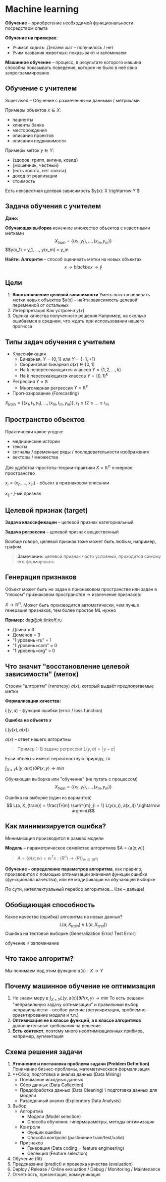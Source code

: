 # Machine learning

**Обучение** – приобретение необходимой функциональности посредством опыта

**Обучение на примерах**:
- Учимся ходить: Делаем шаг – получилось / нет
- Учим названия животных: показывают и запоминаем

**Машинное обучение** – процесс, в результате которого машина способна показывать 
поведение, которое не было в неё явно запрограммировано 

## Обучение с учителем 
Supervised – Обучение с размеченными данными / метриками

Примеры объектов $x \in X$:
- пациенты
- клиенты банка
- месторождения
- описания проектов
- описания недвижимости

Примеры меток $y \in Y$:
- {здоров, грипп, ангина, ковид}
- {мошенник, честный}
- {есть золота, нет золота}
- доход от реализации
- стоимость

Есть неизвестная целевая зависимость $y(x): X \rightarrow Y $

## Задача обучения с учителем
**Дано:**

**Обучающая выборка**  конечное множество объектов с известными метками 
$$X_{train} = \{(x_1, y_1), ..., (x_m, y_m)\}$$
$$y(x_1) = y_1, ..., y(x_m) = y_m

**Найти**:
**Алгоритм** – способ оценивать метки на новых объектах
$$x \rightarrow blackbox \rightarrow \hat{y}$$


## Цели
1. **Восстановление целевой зависимости**
Уметь восстанавливать метки новых объектов $y(x) – найти зависимость целевой переменной от остальных
2. Интерпретация
Как устроена $y(x)$
3. Оценка качества полученного решения
Например, на сколько ошибаемся в среднем, что ждать при использовании нашего прогноза

## Типы задач обучения с учителем
- Классификация
  - Бинарная. $Y = \{0, 1\}$ или $Y = \{-1, +1\}$ 
  - Скоринговая бинарная $a(x) \in [0, 1]$ 
  - На k непересекающихся классов $Y = \{1, 2, ..., k\}$
  - На k пересекающихся классов $Y = \{0 ,1\}^k$
- Регрессия $Y = \mathbb{R}$
  - Многомерная регрессия $Y = \mathbb{R^n}$
- Прогнозирование (Forecasting)

$X_{train} = \{(x_1, t_1, y_1), ..., (x_m, t_m, y_m)\}$,
$t_1 \leq t2 \leq ...  \leq t_m$

## Пространство объектов
Практически какое угодно:
- медицинские истории
- тексты
- сигналы / временные ряды / последовательности изображения
- векторы / множества 

Для удобства-простоты-теории-практики $X = \mathbb{R^n}$ n-мерное пространство

$x_i = (x_{i1}, ..., x_{in})$ - объект в признаковом описании

$x_{ij}$ - $j$-ый признак

## Целевой признак (target)
**Задача классификации** – целевой признак категориальный

**Задача регрессии** – целевой признак вещественный

Вообще говоря, целевой признак тоже может быть любым, например, графом

> **Замечание:** целевой признак часто условный, приходится самому его формировать


## Генерация признаков
Объект может быть не задан в признаковом пространстве или задан в "плохом"
признаковом пространстве $\rightarrow$ извлечение признаков:

$X \rightarrow \mathbb{R^n}$. Может быть производится автоматически,
чем лучше генерация признаков, тем более простое ML нужно

**Пример:** dag@pk.tinkoff.ru
- Длина = 3
- Доменов = 3
- "1 уровень=ru" = 1
- "1 уровень=com" = 0
- "1 уровень=org" = 0

## Что значит "восстановление целевой зависимости" (меток)
Строим "алгоритм" (гипотезу) $a(x)$, который выдаёт предполагаемые метки

**Формализация качества:**

$L(y, a)$ - функция ошибки (error / loss function)

**Ошибка на объекте $x$**

$L(y(x), a(x))$

$a(x)$ – ответ нашего алгоритмы

> Пример 1: В задаче регрессии $L(y, a) = |y - a|$


Если объекты имеют вероятностную природу, то

$\int_{X \times Y}L(y, a(x))\partial P(x, y) \rightarrow min$

Обучающая выборка или "обучение" (не путать с процессом)
$$X_{train} = \{(x_1, y_1), ..., (x_m, y_m)\}$$

Ошибка на выборке (один из вариантов)
$$ L(a, X_{train}) = \frac{1}{m} \sum^{m}_{i = 1} L(y(x_i), a(x_i)) \rightarrow argmin()$$

## Как минимизируется ошибка?
Минимизация производится в рамках модели

**Модель** – параметрическое семейство алгоритмов $A = \{a(x;w)\}

> $A = \{a(x;w) = w^T x: \mathbb(R^n) \rightarrow \mathbb(R)\}_{w \in \mathbb(R^n)}$


**Обучение – определение параметров алгоритма**, как правило, производится
с помощью оптимизации значения функции ошибки (функционала качества), или её модификации на обучающей выборке

По сути, интеллектуальный перебор алгоритмов... Как – дальше!

## Обобщающая способность
Какое качество (ошибка) алгоритма на новых данных? 
$$L(a, X_{train}) \vee L(a, X_{test}))$$
Ошибка на тестовой выборке (Generalization Error/ Test Error) 

обучение $\neq$ запоминание

## Что такое алгоритм?
Мы понимаем под этим функцию $a(x): X \rightarrow Y$

## Почему машинное обучение не оптимизация
1. Не знаем меру в $\int_{X \times Y}L(y, a(x))\partial P(x, y) \rightarrow min$
То есть решаем "неправильную задачу оптимизации" и правильный выбор неправильности
– особое умение (регуляризация, проблемно-ориентирование модели и т.п.)
2. **Оптимизация не в классе функций, а в классе алгоритмов** дополнительные требования на решение
3. **Есть контекст**, поэтому много неоптимизационных приёмов, например, аугментация 


## Схема решения задачи
1. **Уточнение и постановка проблема задачи (Problem Definition)**
Понимание бизнес-проблемы, математическася формализация
2. **Сбор, подготовка и анализ данных (Data Mining)
   - Понимание исходных данных
   - Сбор данных (Data Collection)
   - Предобработка данных (Data Cleaning) \ подготовка данных для модели
   - Разведочный анализ (Exploratory Data Analysis)
3. Выбор
   - Алгоритма
     - Модели (Model selection)
     - Способа обучения: гипермараметры, методы оптимизации
   - Контроля
     - Фунции ошибки
     - Способа контроля (разбиение train/test/valid)
   - Признаков
     - Генерация (Data coding = feature engineering)
     - Селекция (Feature selection)
4. Обучение (fit)
5. Предсказание (predict) и проверка качества (evaluation)
6. Deploy / Release / Online evaluation / Debug / Monitoring / Maintenance
7. Отчётность, презентация, коммуникация 
